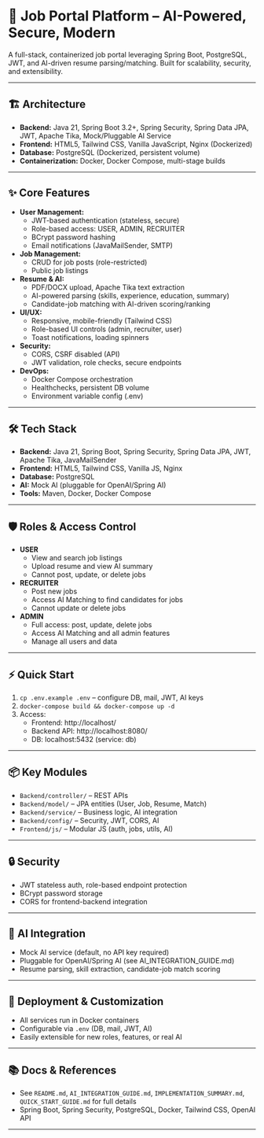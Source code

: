# 🚀 Job Portal Platform – AI-Powered, Secure, Modern

A full-stack, containerized job portal leveraging Spring Boot, PostgreSQL, JWT, and AI-driven resume parsing/matching. Built for scalability, security, and extensibility.

---

## 🏗️ Architecture
- **Backend:** Java 21, Spring Boot 3.2+, Spring Security, Spring Data JPA, JWT, Apache Tika, Mock/Pluggable AI Service
- **Frontend:** HTML5, Tailwind CSS, Vanilla JavaScript, Nginx (Dockerized)
- **Database:** PostgreSQL (Dockerized, persistent volume)
- **Containerization:** Docker, Docker Compose, multi-stage builds

---

## ✨ Core Features
- **User Management:**
  - JWT-based authentication (stateless, secure)
  - Role-based access: USER, ADMIN, RECRUITER
  - BCrypt password hashing
  - Email notifications (JavaMailSender, SMTP)
- **Job Management:**
  - CRUD for job posts (role-restricted)
  - Public job listings
- **Resume & AI:**
  - PDF/DOCX upload, Apache Tika text extraction
  - AI-powered parsing (skills, experience, education, summary)
  - Candidate-job matching with AI-driven scoring/ranking
- **UI/UX:**
  - Responsive, mobile-friendly (Tailwind CSS)
  - Role-based UI controls (admin, recruiter, user)
  - Toast notifications, loading spinners
- **Security:**
  - CORS, CSRF disabled (API)
  - JWT validation, role checks, secure endpoints
- **DevOps:**
  - Docker Compose orchestration
  - Healthchecks, persistent DB volume
  - Environment variable config (.env)

---

## 🛠️ Tech Stack
- **Backend:** Java 21, Spring Boot, Spring Security, Spring Data JPA, JWT, Apache Tika, JavaMailSender
- **Frontend:** HTML5, Tailwind CSS, Vanilla JS, Nginx
- **Database:** PostgreSQL
- **AI:** Mock AI (pluggable for OpenAI/Spring AI)
- **Tools:** Maven, Docker, Docker Compose

---

## 🛡️ Roles & Access Control
- **USER**
  - View and search job listings
  - Upload resume and view AI summary
  - Cannot post, update, or delete jobs
- **RECRUITER**
  - Post new jobs
  - Access AI Matching to find candidates for jobs
  - Cannot update or delete jobs
- **ADMIN**
  - Full access: post, update, delete jobs
  - Access AI Matching and all admin features
  - Manage all users and data

---

## ⚡ Quick Start
1. `cp .env.example .env` – configure DB, mail, JWT, AI keys
2. `docker-compose build && docker-compose up -d`
3. Access:
   - Frontend: http://localhost/
   - Backend API: http://localhost:8080/
   - DB: localhost:5432 (service: db)

---

## 📦 Key Modules
- `Backend/controller/` – REST APIs
- `Backend/model/` – JPA entities (User, Job, Resume, Match)
- `Backend/service/` – Business logic, AI integration
- `Backend/config/` – Security, JWT, CORS, AI
- `Frontend/js/` – Modular JS (auth, jobs, utils, AI)

---

## 🔒 Security
- JWT stateless auth, role-based endpoint protection
- BCrypt password storage
- CORS for frontend-backend integration

---

## 🤖 AI Integration
- Mock AI service (default, no API key required)
- Pluggable for OpenAI/Spring AI (see AI_INTEGRATION_GUIDE.md)
- Resume parsing, skill extraction, candidate-job match scoring

---

## 📝 Deployment & Customization
- All services run in Docker containers
- Configurable via `.env` (DB, mail, JWT, AI)
- Easily extensible for new roles, features, or real AI

---

## 📚 Docs & References
- See `README.md`, `AI_INTEGRATION_GUIDE.md`, `IMPLEMENTATION_SUMMARY.md`, `QUICK_START_GUIDE.md` for full details
- Spring Boot, Spring Security, PostgreSQL, Docker, Tailwind CSS, OpenAI API

---
